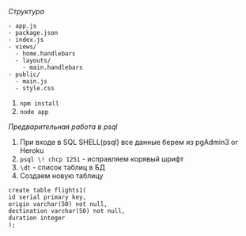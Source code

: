 _Структура_  
```
- app.js   
- package.json   
- index.js   
- views/   
  - home.handlebars   
  - layouts/   
    - main.handlebars   	
- public/   
  - main.js     
  - style.css 
```  
1. `npm install`  
2. `node app`  

_Предварительная работа в psql_   
1. При входе в SQL SHELL(psql) все данные берем из pgAdmin3 or Heroku  
2. `psql \! chcp 1251` - исправляем корявый шрифт  
3. `\dt` - список таблиц в БД   
4. Создаем новую таблицу     
```
create table flights1(
id serial primary key,
origin varchar(50) not null,
destination varchar(50) not null,
duration integer
);
```
